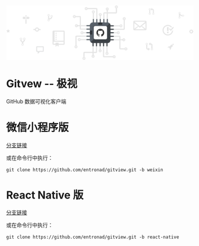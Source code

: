 ![0](./README_0.png)

# Gitvew -- 极视

GitHub 数据可视化客户端

# 微信小程序版

[分支链接](https://github.com/entronad/gitview/tree/weixin)

或在命令行中执行：

```
git clone https://github.com/entronad/gitview.git -b weixin
```

# React Native 版

[分支链接](https://github.com/entronad/gitview/tree/react-native)

或在命令行中执行：

```
git clone https://github.com/entronad/gitview.git -b react-native
```